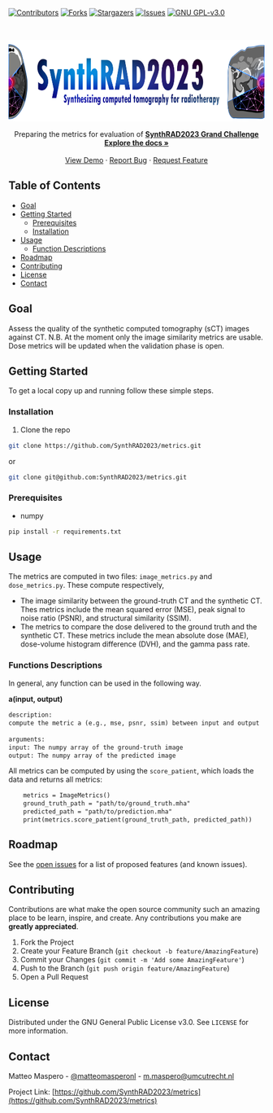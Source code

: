 <!-- PROJECT SHIELDS -->
<!--
*** I'm using markdown "reference style" links for readability.
*** Reference links are enclosed in brackets [ ] instead of parentheses ( ).
*** See the bottom of this document for the declaration of the reference variables
*** for contributors-url, forks-url, etc. This is an optional, concise syntax you may use.
*** https://www.markdownguide.org/basic-syntax/#reference-style-links
-->
[![Contributors][contributors-shield]][contributors-url]
[![Forks][forks-shield]][forks-url]
[![Stargazers][stars-shield]][stars-url]
[![Issues][issues-shield]][issues-url]
[![GNU GPL-v3.0][license-shield]][license-url]


<!-- PROJECT LOGO -->
<br />
<p align="center">
  <a href="https://synthrad2023.grand-challenge.org/">
    <img src="./SynthRAD_banner.png" alt="Logo" width="770" height="160">
  </a>


  <p align="center">
    Preparing the metrics for evaluation of 
<a href="https://synthrad2023.grand-challenge.org/"><strong>SynthRAD2023 Grand Challenge</strong></a>
  <br />
    <a href="https://github.com/SynthRAD2023/metrics"><strong>Explore the docs »</strong></a>
    <br />
    <br />
    <a href="https://github.com/SynthRAD2023/metrics">View Demo</a>
    ·
    <a href="https://github.com/SynthRAD2023/metrics/issues">Report Bug</a>
    ·
    <a href="https://github.com/SynthRAD2023/metrics/issues">Request Feature</a>
  </p>
</p>

<!-- TABLE OF CONTENTS -->
## Table of Contents

* [Goal](#goal)
* [Getting Started](#getting-started)
  * [Prerequisites](#prerequisites)
  * [Installation](#installation)
* [Usage](#usage)
  * [Function Descriptions](#functions-descriptions)
* [Roadmap](#roadmap)
* [Contributing](#contributing)
* [License](#license)
* [Contact](#contact)
<!--
* [Acknowledgements](#acknowledgements)
-->


<!-- ABOUT THE PROJECT -->
## Goal

Assess the quality of the synthetic computed tomography (sCT) images
against CT. N.B. At the moment only the image similarity metrics are usable. Dose metrics will be updated when the validation phase is open.

<!-- GETTING STARTED -->
## Getting Started

To get a local copy up and running follow these simple steps.


### Installation

1. Clone the repo
```sh
git clone https://github.com/SynthRAD2023/metrics.git
```
or
```sh
git clone git@github.com:SynthRAD2023/metrics.git
```

### Prerequisites

* numpy
```sh
pip install -r requirements.txt
```

<!-- USAGE EXAMPLES -->

## Usage

The metrics are computed in two files: `image_metrics.py` and `dose_metrics.py`.
These compute respectively,
* The image similarity between the ground-truth CT and the synthetic CT. Thes metrics include the mean squared error (MSE), peak signal to noise ratio (PSNR), and structural similarity (SSIM).
* The metrics to compare the dose delivered to the ground truth and the synthetic CT. These metrics include the mean absolute dose (MAE), dose-volume histogram difference (DVH), and the gamma pass rate. 



### Functions Descriptions
In general, any function can be used in the following way.

**a(input, output)**

	description:
	compute the metric a (e.g., mse, psnr, ssim) between input and output
	
	arguments:
	input: The numpy array of the ground-truth image
	output: The numpy array of the predicted image

All metrics can be computed by using the `score_patient`, which loads the data and returns all metrics:
``` 
    metrics = ImageMetrics()
    ground_truth_path = "path/to/ground_truth.mha"
    predicted_path = "path/to/prediction.mha"
    print(metrics.score_patient(ground_truth_path, predicted_path))
```
<!-- ROADMAP -->
## Roadmap

See the [open issues](https://github.com/SynthRAD2023/metrics/issues) for a list of proposed features (and known issues).

<!-- CONTRIBUTING -->
## Contributing

Contributions are what make the open source community such an amazing place to be learn, inspire, and create. Any contributions you make are **greatly appreciated**.

1. Fork the Project
2. Create your Feature Branch (`git checkout -b feature/AmazingFeature`)
3. Commit your Changes (`git commit -m 'Add some AmazingFeature'`)
4. Push to the Branch (`git push origin feature/AmazingFeature`)
5. Open a Pull Request

<!-- LICENSE -->
## License

Distributed under the GNU General Public License v3.0. See `LICENSE` for more information.

<!-- CONTACT -->
## Contact

Matteo Maspero - [@matteomasperonl](https://twitter.com/matteomasperonl) - m.maspero@umcutrecht.nl

Project Link: [https://github.com/SynthRAD2023/metrics](https://github.com/SynthRAD2023/metrics)


<!-- ACKNOWLEDGEMENTS 
## Acknowledgements

* []()
* []()
* []()
-->

<!-- MARKDOWN LINKS & IMAGES -->
<!-- https://www.markdownguide.org/basic-syntax/
#reference-style-links -->
[contributors-shield]: https://img.shields.io/github/contributors/SynthRAD2023/repo.svg?style=flat-square
[contributors-url]: https://github.com/SynthRAD2023/repo/graphs/contributors
[forks-shield]: https://img.shields.io/github/forks/SynthRAD2023/repo.svg?style=flat-square
[forks-url]: https://github.com/SynthRAD2023/repo/network/members
[stars-shield]: https://img.shields.io/github/stars/SynthRAD2023/repo.svg?style=flat-square
[stars-url]: https://github.com/SynthRAD2023/repo/stargazers
[issues-shield]: https://img.shields.io/github/issues/SynthRAD2023/repo.svg?style=flat-square
[issues-url]: https://github.com/SynthRAD2023/repo/issues
[license-shield]: https://img.shields.io/github/license/SynthRAD2023/repo.svg?style=flat-square
[license-url]: https://github.com/SynthRAD2023/repo/blob/master/LICENSE.txt

